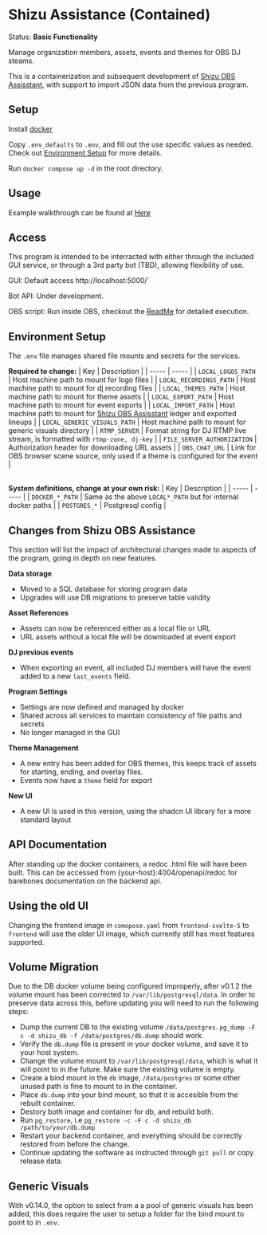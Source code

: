 # Shizu Assistance (Contained)

Status: **Basic Functionality**

Manage organization members, assets, events and themes for OBS DJ steams. 

This is a containerization and subsequent development of [Shizu OBS Assisstant](https://github.com/Linkcube/ShizuObsAssistant), with support to import JSON data from the previous program.

## Setup

Install [docker](https://docs.docker.com/get-docker/)

Copy `.env_defaults` to `.env`, and fill out the use specific values as needed.<br>
Check out [Environment Setup](https://github.com/Linkcube/shizu-assistance-contained?tab=readme#environment-setup) for more details.

Run `docker compose up -d` in the root directory.

## Usage

Example walkthrough can be found at [Here](Walkthrough.md)

## Access

This program is intended to be interracted with either through the included GUI service, or through a 3rd party bot (TBD), allowing flexibility of use.

GUI: Default access http://localhost:5000/`

Bot API: Under development.

OBS script: Run inside OBS, checkout the [ReadMe](https://github.com/Linkcube/shizu-assistance-contained/blob/main/OBS%20Script/README.md) for detailed execution.

## Environment Setup
The `.env` file manages shared file mounts and secrets for the services.

**Required to change:**
| Key | Description |
| ----- | ----- |
| `LOCAL_LOGOS_PATH` | Host machine path to mount for logo files |
| `LOCAL_RECORDINGS_PATH` | Host machine path to mount for dj recording files |
| `LOCAL_THEMES_PATH` | Host machine path to mount for theme assets |
| `LOCAL_EXPORT_PATH` | Host machine path to mount for event exports |
| `LOCAL_IMPORT_PATH` | Host machine path to mount for [Shizu OBS Assisstant](https://github.com/Linkcube/ShizuObsAssistant) ledger and exported lineups |
| `LOCAL_GENERIC_VISUALS_PATH` | Host machine path to mount for generic visuals directory |
| `RTMP_SERVER` | Format string for DJ RTMP live stream, is formatted with `rtmp-zone, dj-key` |
| `FILE_SERVER_AUTHORIZATION` | Authorization header for downloading URL assets |
| `OBS_CHAT_URL` | Link for OBS browser scene source, only used if a theme is configured for the event |

<br>**System definitions, change at your own risk:**
| Key | Description |
| ----- | ----- |
| `DOCKER_*_PATH` | Same as the above `LOCAL*_PATH` but for internal docker paths |
| `POSTGRES_*` | Postgresql config |


## Changes from Shizu OBS Assistance

This section will list the impact of architectural changes made to aspects of the program, going in depth on new features.

**Data storage**

- Moved to a SQL database for storing program data
- Upgrades will use DB migrations to preserve table validity

**Asset References**

- Assets can now be referenced either as a local file or URL
- URL assets without a local file will be downloaded at event export

**DJ previous events**

- When exporting an event, all included DJ members will have the event added to a new `last_events` field.

**Program Settings**

- Settings are now defined and managed by docker
- Shared across all services to maintain consistency of file paths and secrets
- No longer managed in the GUI

**Theme Management**

- A new entry has been added for OBS themes, this keeps track of assets for starting, ending, and overlay files.
- Events now have a `theme` field for export

**New UI**

- A new UI is used in this version, using the shadcn UI library for a more standard layout

## API Documentation

After standing up the docker containers, a redoc .html file will have been built. This can be accessed from {your-host}:4004/openapi/redoc for barebones documentation on the backend api.

## Using the old UI

Changing the frontend image in `comopose.yaml` from `frontend-svelte-5` to `frontend` will use the older UI image, which currently still has most features supported.

## Volume Migration
Due to the DB docker volume being configured improperly, after v0.1.2 the volume mount has been corrected to `/var/lib/postgresql/data`. In order to preserve data across this, before updating you will need to run the following steps:
- Dump the current DB to the existing volume `/data/postgres`. `pg_dump -F c -d shizu_db -f /data/postgres/db.dump` should work.
- Verify the `db.dump` file is present in your docker volume, and save it to your host system.
- Change the volume mount to `/var/lib/postgresql/data`, which is what it will point to in the future. Make sure the existing volume is empty.
- Create a bind mount in the `db` image, `/data/postgres` or some other unused path is fine to mount to in the container.
- Place `db.dump` into your bind mount, so that it is accesible from the rebuilt container.
- Destory both image and container for db, and rebuild both.
- Run `pg_restore`, i.e `pg_restore -c -F c -d shizu_db /path/to/your/db.dump`
- Restart your backend container, and everything should be correctly restored from before the change.
- Continue updating the software as instructed through `git pull` or copy release data.

## Generic Visuals
With v0.14.0, the option to select from a a pool of generic visuals has been added, this does require the user to setup a folder for the bind mount to point to in `.env`.